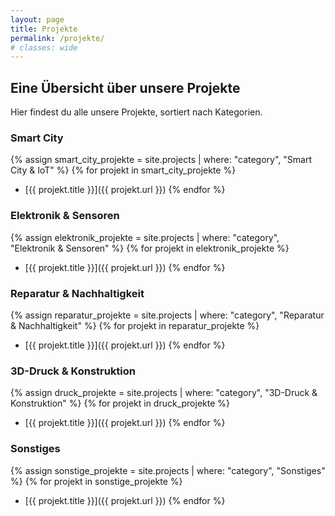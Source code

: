 ```yaml
---
layout: page
title: Projekte
permalink: /projekte/
# classes: wide
---
```


## Eine Übersicht über unsere Projekte

Hier findest du alle unsere Projekte, sortiert nach Kategorien.

### Smart City
{% assign smart_city_projekte = site.projects | where: "category", "Smart City & IoT" %}
{% for projekt in smart_city_projekte %}
- [{{ projekt.title }}]({{ projekt.url }})
{% endfor %}

### Elektronik & Sensoren
{% assign elektronik_projekte = site.projects | where: "category", "Elektronik & Sensoren" %}
{% for projekt in elektronik_projekte %}
- [{{ projekt.title }}]({{ projekt.url }})
{% endfor %}

### Reparatur & Nachhaltigkeit
{% assign reparatur_projekte = site.projects | where: "category", "Reparatur & Nachhaltigkeit" %}
{% for projekt in reparatur_projekte %}
- [{{ projekt.title }}]({{ projekt.url }})
{% endfor %}

### 3D-Druck & Konstruktion
{% assign druck_projekte = site.projects | where: "category", "3D-Druck & Konstruktion" %}
{% for projekt in druck_projekte %}
- [{{ projekt.title }}]({{ projekt.url }})
{% endfor %}

### Sonstiges
{% assign sonstige_projekte = site.projects | where: "category", "Sonstiges" %}
{% for projekt in sonstige_projekte %}
- [{{ projekt.title }}]({{ projekt.url }})
{% endfor %}
